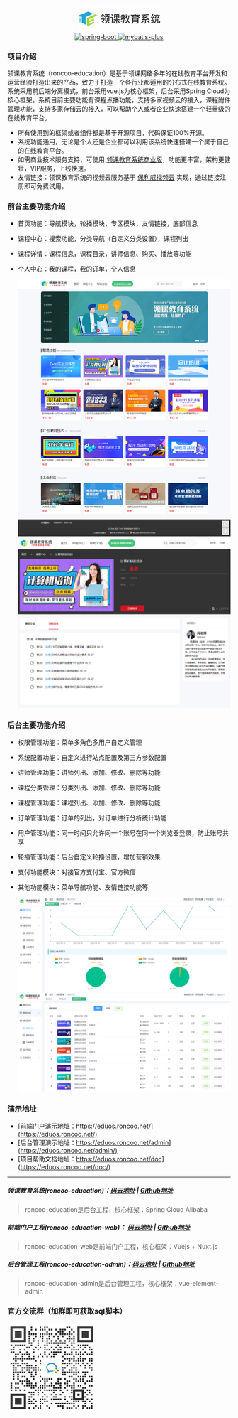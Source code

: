 <div align=center>
    <img src="images/logo.jpg" alt="领课教育系统-开源版"/>
    <div align=center>    
        <a href="http://spring.io/projects/spring-boot">
            <img src="https://img.shields.io/badge/spring--boot-2.3.5-blue.svg" alt="spring-boot">
        </a>
        <a href="https://spring.io/projects/spring-cloud-alibaba">
            <img src="https://img.shields.io/badge/spring--cloud--alibaba-2.2.6-blue.svg" alt="mybatis-plus">
        </a> 
    </div>
</div>

### 项目介绍

领课教育系统（roncoo-education）是基于领课网络多年的在线教育平台开发和运营经验打造出来的产品，致力于打造一个各行业都适用的分布式在线教育系统。系统采用前后端分离模式，前台采用vue.js为核心框架，后台采用Spring Cloud为核心框架。系统目前主要功能有课程点播功能，支持多家视频云的接入，课程附件管理功能，支持多家存储云的接入，可以帮助个人或者企业快速搭建一个轻量级的在线教育平台。

* 所有使用到的框架或者组件都是基于开源项目，代码保证100%开源。
* 系统功能通用，无论是个人还是企业都可以利用该系统快速搭建一个属于自己的在线教育平台。
* 如需商业技术服务支持，可使用 [领课教育系统商业版](https://www.roncoo.net/)，功能更丰富，架构更健壮，VIP服务，上线快速。
* 友情链接：领课教育系统的视频云服务基于 [保利威视频云](https://my.polyv.net/v3/register/?f=qd=lingke) 实现，通过链接注册即可免费试用。

### 前台主要功能介绍

* 首页功能：导航模块，轮播模块，专区模块，友情链接，底部信息
* 课程中心：搜索功能，分类导航（自定义分类设置），课程列出
* 课程详情：课程信息，课程目录，讲师信息、购买、播放等功能
* 个人中心：我的课程，我的订单，个人信息

  <img src="images/index.jpg" alt="领课教育系统-首页"/>
  <img src="images/course.jpg" alt="领课教育系统-课程"/>

### 后台主要功能介绍

* 权限管理功能：菜单多角色多用户自定义管理
* 系统配置功能：自定义进行站点配置及第三方参数配置
* 讲师管理功能：讲师列出、添加、修改、删除等功能
* 课程分类管理：分类列出、添加、修改、删除等功能
* 课程管理功能：课程列出、添加、修改、删除等功能
* 订单管理功能：订单的列出，对订单进行分析统计功能
* 用户管理功能：同一时间只允许同一个账号在同一个浏览器登录，防止账号共享
* 轮播管理功能：后台自定义轮播设置，增加营销效果
* 支付功能模块：对接官方支付宝、官方微信
* 其他功能模块：菜单导航功能、友情链接功能等

  <img src="images/admin1.jpg" alt="领课教育系统-首页"/>
  <img src="images/admin2.jpg" alt="领课教育系统-课程"/>

### 演示地址

* [前端门户演示地址：https://eduos.roncoo.net/](https://eduos.roncoo.net/)
* [后台管理演示地址：https://eduos.roncoo.net/admin](https://eduos.roncoo.net/admin/)
* [项目帮助文档地址：https://eduos.roncoo.net/doc](https://eduos.roncoo.net/doc/)

---

##### 领课教育系统(roncoo-education)：[码云地址](https://gitee.com/roncoocom/roncoo-education) | [Github地址](https://github.com/roncoo/roncoo-education)

> roncoo-education是后台工程，核心框架：Spring Cloud Alibaba

##### 前端门户工程(roncoo-education-web)： [码云地址](https://gitee.com/roncoocom/roncoo-education-web) | [Github地址](https://github.com/roncoo/roncoo-education-web)

> roncoo-education-web是前端门户工程，核心框架：Vuejs + Nuxt.js

##### 后台管理工程(roncoo-education-admin)：[码云地址](https://gitee.com/roncoocom/roncoo-education-admin) | [Github地址](https://github.com/roncoo/roncoo-education-admin)

> roncoo-education-admin是后台管理工程，核心框架：vue-element-admin

### 官方交流群（加群即可获取sql脚本）

<img src="images/qun.jpg" alt="领课教育系统-官方开源群" width="200"/>

